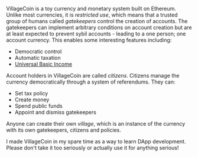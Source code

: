 VillageCoin is a toy currency and monetary system built on Ethereum. Unlike most currencies, it is _restricted use_, which means that a trusted group of humans called _gatekeepers_ control the creation of accounts. The gatekeepers can implement arbitrary conditions on account creation but are at least expected to prevent sybil accounts - leading to a one person; one account currency. This enables some interesting features including:

- Democratic control
- Automatic taxation
- [Universal Basic Income](https://en.wikipedia.org/wiki/Basic_income)

 Account holders in VillageCoin are called _citizens_. Citizens manage the currency democratically through a system of referendums. They can:

 - Set tax policy
 - Create money
 - Spend public funds
 - Appoint and dismiss gatekeepers

Anyone can create their own _village_, which is an instance of the currency with its own gatekeepers, citizens and policies.

I made VillageCoin in my spare time as a way to learn DApp development. Please don't take it too seriously or actually use it for anything serious!